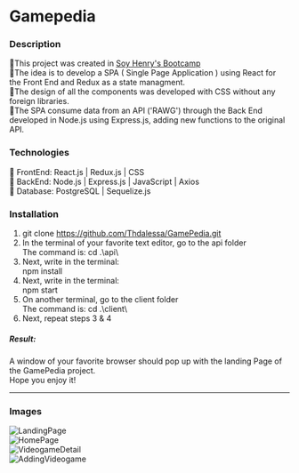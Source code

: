 
# Gamepedia

### Description
🔹This project was created in [Soy Henry's Bootcamp](https://www.soyhenry.com/)  
🔹The idea is to develop a SPA ( Single Page Application ) using React for the Front End and Redux as a state managment.  
🔹The design of all the components was developed with CSS without any foreign libraries.  
🔹The SPA consume data from an API ('RAWG') through the Back End developed in Node.js using Express.js, adding new functions to the original API.

### Technologies

🔹 FrontEnd: React.js | Redux.js | CSS  
🔹 BackEnd: Node.js | Express.js | JavaScript | Axios  
🔹 Database: PostgreSQL | Sequelize.js

### Installation

1. git clone https://github.com/Thdalessa/GamePedia.git
2. In the terminal of your favorite text editor, go to the api folder  
   The command is: cd .\api\
3. Next, write in the terminal:  
   npm install 
4. Next, write in the terminal:  
   npm start 
5. On another terminal, go to the client folder  
   The command is: cd .\client\
6. Next, repeat steps 3 & 4  
##### Result:   

A window of your favorite browser should pop up with the landing Page
of the GamePedia project.  
Hope you enjoy it!

-------------------------------------------------------------------------------------------------------------------------

### Images
![LandingPage](https://user-images.githubusercontent.com/89609966/156949395-70639f9c-e8b5-47cc-acfb-f05eb3fd264d.png)  
![HomePage](https://user-images.githubusercontent.com/89609966/157922443-13c52ba1-f2a7-4799-8dd3-5862e3902a04.png)  
![VideogameDetail](https://user-images.githubusercontent.com/89609966/157922511-c274b6cd-0729-4038-a59f-7912fe12b8f1.png)  
![AddingVideogame](https://user-images.githubusercontent.com/89609966/157922564-f5a0f369-967f-4df3-a675-9526acfcec87.png)  

